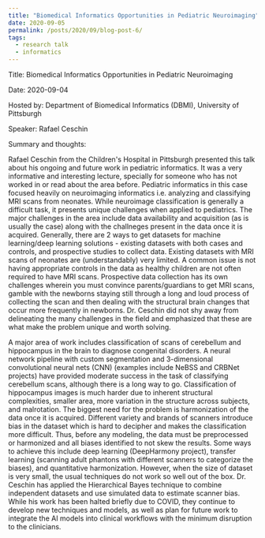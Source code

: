 ```yaml
---
title: "Biomedical Informatics Opportunities in Pediatric Neuroimaging"
date: 2020-09-05
permalink: /posts/2020/09/blog-post-6/
tags:
  - research talk
  - informatics
---
```


Title: Biomedical Informatics Opportunities in Pediatric Neuroimaging

Date: 2020-09-04

Hosted by: Department of Biomedical Informatics (DBMI), University of Pittsburgh

Speaker: Rafael Ceschin 

Summary and thoughts:

Rafael Ceschin from the Children's Hospital in Pittsburgh presented this talk about his ongoing and future work in pediatric informatics. It was a very informative and interesting lecture, specially for someone who has not worked in or read about the area before. Pediatric informatics in this case focused heavily on neuroimaging informatics i.e. analyzing and classifying MRI scans from neonates. While neuroimage classification is generally a difficult task, it presents unique challenges when applied to pediatrics. The major challenges in the area include data availability and acquisition (as is usually the case) along with the challneges present in the data once it is acquired. Generally, there are 2 ways to get datasets for machine learning/deep learning solutions - existing datasets with both cases and controls, and prospective studies to collect data. Existing datasets with MRI scans of neonates are (understandably) very limited. A common issue is not having appropriate controls in the data as healthy children are not often required to have MRI scans. Prospective data collection has its own challenges wherein you must convince parents/guardians to get MRI scans, gamble with the newborns staying still through a long and loud process of collecting the scan and then dealing with the structural brain changes that occur more frequently in newborns. Dr. Ceschin did not shy away from delineating the many challenges in the field and emphasized that these are what make the problem unique and worth solving.

A major area of work includes classification of scans of cerebellum and hippocampus in the brain to diagnose congenital disorders. A neural network pipeline with custom segmentation and 3-dimensional convolutional neural nets (CNN) (examples include NeBSS and CRBNet projects) have provided moderate success in the task of classifying cerebellum scans, although there is a long way to go. Classification of hippocampus images is much harder due to inherent structural complexities, smaller area, more variation in the structure across subjects, and malrotation. The biggest need for the problem is harmonization of the data once it is acquired. Different variety and brands of scanners introduce bias in the dataset which is hard to decipher and makes the classification more difficult. Thus, before any modeling, the data must be preprocessed or harmonized and all biases identified to not skew the results. Some ways to achieve this include deep learning (DeepHarmony project), transfer learning (scanning adult phantons with different scanners to categorize the biases), and quantitative harmonization. However, when the size of dataset is very small, the usual techniques do not work so well out of the box. Dr. Ceschin has applied the Hierarchical Bayes technique to combine independent datasets and use simulated data to estimate scanner bias. While his work has been halted briefly due to COVID, they continue to develop new techniques and models, as well as plan for future work to integrate the AI models into clinical workflows with the minimum disruption to the clinicians.
